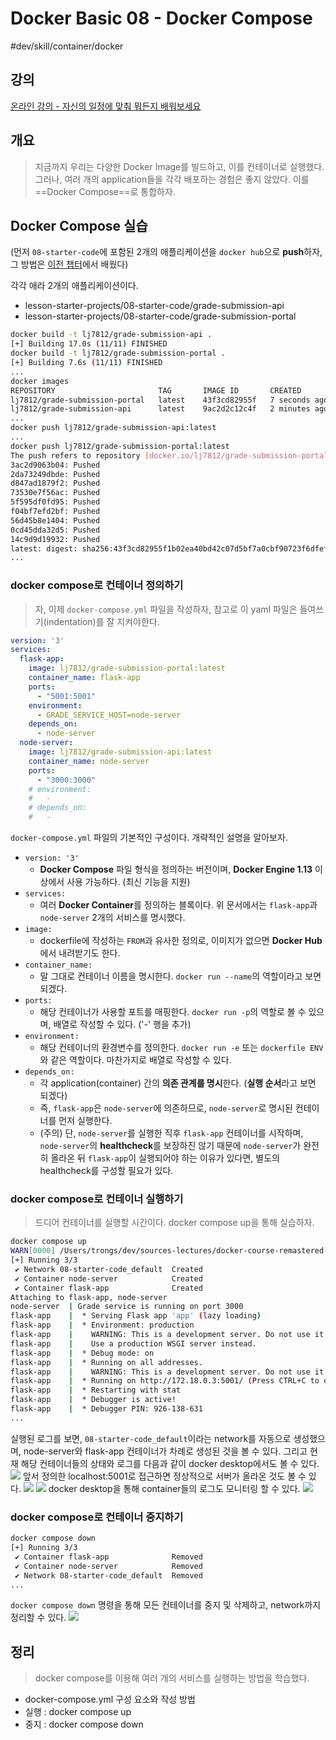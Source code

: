 #  Docker Basic 08 - Docker Compose

#dev/skill/container/docker

## 강의
[온라인 강의 - 자신의 일정에 맞춰 뭐든지 배워보세요](https://www.udemy.com/course/docker-training-learn-docker-from-zero-to-cloud/learn/lecture/45162163#overview)

## 개요
> 지금까지 우리는 다양한 Docker Image를 빌드하고, 이를 컨테이너로 실행했다.
> 그러나, 여러 개의 application들을 각각 배포하는 경험은 좋지 않았다. 이를 ==Docker Compose==로 통합하자.

## Docker Compose 실습
(먼저 `08-starter-code`에 포함된 2개의 애플리케이션을 `docker hub`으로 **push**하자, 그 방법은 [이전 챕터](bear://x-callback-url/open-note?id=6D956EEC-1743-410F-A1FE-6C934A539206)에서 배웠다)

각각 애라 2개의 애플리케이션이다.
- lesson-starter-projects/08-starter-code/grade-submission-api
- lesson-starter-projects/08-starter-code/grade-submission-portal
```sh
docker build -t lj7812/grade-submission-api .
[+] Building 17.0s (11/11) FINISHED
docker build -t lj7812/grade-submission-portal .
[+] Building 7.6s (11/11) FINISHED
...
docker images
REPOSITORY                       TAG       IMAGE ID       CREATED         SIZE
lj7812/grade-submission-portal   latest    43f3cd82955f   7 seconds ago   239MB
lj7812/grade-submission-api      latest    9ac2d2c12c4f   2 minutes ago   1.3GB
...
docker push lj7812/grade-submission-api:latest
...
docker push lj7812/grade-submission-portal:latest
The push refers to repository [docker.io/lj7812/grade-submission-portal]
3ac2d9063b04: Pushed
2da73249dbde: Pushed
d847ad1879f2: Pushed
73530e7f56ac: Pushed
5f595df0fd95: Pushed
f04bf7efd2bf: Pushed
56d45b8e1404: Pushed
0cd45dda32d5: Pushed
14c9d9d19932: Pushed
latest: digest: sha256:43f3cd82955f1b02ea40bd42c07d5bf7a0cbf90723f6dfef1d3ebcfadd078a19 size: 856
...
```

### docker compose로 컨테이너 정의하기
> 자, 이제 `docker-compose.yml` 파일을 작성하자, 참고로 이 yaml 파일은 들여쓰기(indentation)를 잘 지켜야한다.
```yml
version: '3'
services: 
  flask-app: 
    image: lj7812/grade-submission-portal:latest
    container_name: flask-app
    ports: 
      - "5001:5001"
    environment:
      - GRADE_SERVICE_HOST=node-server
    depends_on:
      - node-server
  node-server:
    image: lj7812/grade-submission-api:latest
    container_name: node-server
    ports:
      - "3000:3000"
    # environment:
    #   -
    # depends_on:
    #   - 
```
`docker-compose.yml` 파일의 기본적인 구성이다. 개략적인 설명을 알아보자.
- `version: '3'`
  - **Docker Compose** 파일 형식을 정의하는 버전이며, **Docker Engine 1.13** 이상에서 사용 가능하다. (최신 기능을 지원)
- `services: `
  - 여러 **Docker Container**를 정의하는 블록이다. 위 문서에서는 `flask-app`과 `node-server` 2개의 서비스를 명시했다.
- `image: `
  - dockerfile에 작성하는 `FROM`과 유사한 정의로, 이미지가 없으면 **Docker Hub**에서 내려받기도 한다.
- `container_name:`
  - 말 그대로 컨테이너 이름을 명시한다. `docker run --name`의 역할이라고 보면 되겠다.
- `ports:`
  - 해당 컨테이너가 사용할 포트를 매핑한다. `docker run -p`의 역할로 볼 수 있으며, 배열로 작성할 수 있다. ('-' 행을 추가)
- `environment:`
  - 해당 컨테이너의 환경변수를 정의한다. `docker run -e` 또는 `dockerfile ENV`와 같은 역할이다. 마찬가지로 배열로 작성할 수 있다.
- `depends_on:`
  - 각 application(container) 간의 **의존 관계를 명시**한다. (**실행 순서**라고 보면 되겠다)
  - 즉, `flask-app`은 `node-server`에 의존하므로, `node-server`로 명시된 컨테이너를 먼저 실행한다.
  - (주의) 단, `node-server`를 실행한 직후 `flask-app` 컨테이너를 시작하며, `node-server`의 **healthcheck**를 보장하진 않기 때문에 `node-server`가 완전히 올라온 뒤 `flask-app`이 실행되어야 하는 이유가 있다면, 별도의 healthcheck를 구성할 필요가 있다.

### docker compose로 컨테이너 실행하기
> 드디어 컨테이너를 실행할 시간이다. docker compose up을 통해 실습하자.

```sh
docker compose up
WARN[0000] /Users/trongs/dev/sources-lectures/docker-course-remastered-main/lesson-starter-projects/08-starter-code/docker-compose.yml: the attribute `version` is obsolete, it will be ignored, please remove it to avoid potential confusion
[+] Running 3/3
 ✔ Network 08-starter-code_default  Created                                                                                                                                                                  0.0s
 ✔ Container node-server            Created                                                                                                                                                                  0.0s
 ✔ Container flask-app              Created                                                                                                                                                                  0.0s
Attaching to flask-app, node-server
node-server  | Grade service is running on port 3000
flask-app    |  * Serving Flask app 'app' (lazy loading)
flask-app    |  * Environment: production
flask-app    |    WARNING: This is a development server. Do not use it in a production deployment.
flask-app    |    Use a production WSGI server instead.
flask-app    |  * Debug mode: on
flask-app    |  * Running on all addresses.
flask-app    |    WARNING: This is a development server. Do not use it in a production deployment.
flask-app    |  * Running on http://172.18.0.3:5001/ (Press CTRL+C to quit)
flask-app    |  * Restarting with stat
flask-app    |  * Debugger is active!
flask-app    |  * Debugger PIN: 926-138-631
...
```
실행된 로그를 보면, `08-starter-code_default`이라는 network를 자동으로 생성했으며, node-server와 flask-app 컨테이너가 차례로 생성된 것을 볼 수 있다. 그리고 현재 해당 컨테이너들의 상태와 로그를 다음과 같이 docker desktop에서도 볼 수 있다.
![](Docker%20Basic%2008%20-%20Docker%20Compose/image.png)
앞서 정의한 localhost:5001로 접근하면 정상적으로 서버가 올라온 것도 볼 수 있다. 
![](Docker%20Basic%2008%20-%20Docker%20Compose/image%202.png)<!-- {"width":442} --> ![](Docker%20Basic%2008%20-%20Docker%20Compose/image%203.png)<!-- {"width":506} -->
docker desktop을 통해 container들의 로그도 모니터링 할 수 있다.
![](Docker%20Basic%2008%20-%20Docker%20Compose/image%204.png)

### docker compose로 컨테이너 중지하기
```sh
docker compose down
[+] Running 3/3
 ✔ Container flask-app              Removed                                                                                                                                                                  
 ✔ Container node-server            Removed                                                                                                                                                                 
 ✔ Network 08-starter-code_default  Removed
...
```
`docker compose down` 명령을 통해 모든 컨테이너를 중지 및 삭제하고, network까지 정리할 수 있다. 
![](Docker%20Basic%2008%20-%20Docker%20Compose/image%205.png)

## 정리
> docker compose를 이용해 여러 개의 서비스를 실행하는 방법을 학습했다.
- docker-compose.yml 구성 요소와 작성 방법
- 실행 : docker compose up
- 중지 : docker compose down
